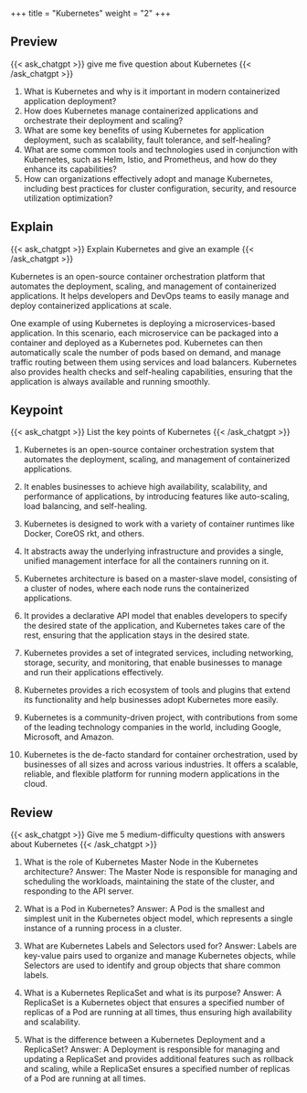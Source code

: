 +++
title = "Kubernetes"
weight = "2"
+++
## Preview
{{< ask_chatgpt >}}
give me five question about Kubernetes
{{< /ask_chatgpt >}}



1. What is Kubernetes and why is it important in modern containerized application deployment?
2. How does Kubernetes manage containerized applications and orchestrate their deployment and scaling?
3. What are some key benefits of using Kubernetes for application deployment, such as scalability, fault tolerance, and self-healing?
4. What are some common tools and technologies used in conjunction with Kubernetes, such as Helm, Istio, and Prometheus, and how do they enhance its capabilities?
5. How can organizations effectively adopt and manage Kubernetes, including best practices for cluster configuration, security, and resource utilization optimization?   

## Explain
{{< ask_chatgpt >}}
Explain Kubernetes and give an example
{{< /ask_chatgpt >}}



Kubernetes is an open-source container orchestration platform that automates the deployment, scaling, and management of containerized applications. It helps developers and DevOps teams to easily manage and deploy containerized applications at scale.

One example of using Kubernetes is deploying a microservices-based application. In this scenario, each microservice can be packaged into a container and deployed as a Kubernetes pod. Kubernetes can then automatically scale the number of pods based on demand, and manage traffic routing between them using services and load balancers. Kubernetes also provides health checks and self-healing capabilities, ensuring that the application is always available and running smoothly.   

## Keypoint
{{< ask_chatgpt >}}
List the key points of Kubernetes
{{< /ask_chatgpt >}}



1. Kubernetes is an open-source container orchestration system that automates the deployment, scaling, and management of containerized applications.

2. It enables businesses to achieve high availability, scalability, and performance of applications, by introducing features like auto-scaling, load balancing, and self-healing.

3. Kubernetes is designed to work with a variety of container runtimes like Docker, CoreOS rkt, and others.

4. It abstracts away the underlying infrastructure and provides a single, unified management interface for all the containers running on it.

5. Kubernetes architecture is based on a master-slave model, consisting of a cluster of nodes, where each node runs the containerized applications.

6. It provides a declarative API model that enables developers to specify the desired state of the application, and Kubernetes takes care of the rest, ensuring that the application stays in the desired state.

7. Kubernetes provides a set of integrated services, including networking, storage, security, and monitoring, that enable businesses to manage and run their applications effectively.

8. Kubernetes provides a rich ecosystem of tools and plugins that extend its functionality and help businesses adopt Kubernetes more easily.

9. Kubernetes is a community-driven project, with contributions from some of the leading technology companies in the world, including Google, Microsoft, and Amazon.

10. Kubernetes is the de-facto standard for container orchestration, used by businesses of all sizes and across various industries. It offers a scalable, reliable, and flexible platform for running modern applications in the cloud.   

## Review
{{< ask_chatgpt >}}
Give me 5 medium-difficulty questions with answers about Kubernetes
{{< /ask_chatgpt >}}



1. What is the role of Kubernetes Master Node in the Kubernetes architecture?
Answer: The Master Node is responsible for managing and scheduling the workloads, maintaining the state of the cluster, and responding to the API server.

2. What is a Pod in Kubernetes?
Answer: A Pod is the smallest and simplest unit in the Kubernetes object model, which represents a single instance of a running process in a cluster.

3. What are Kubernetes Labels and Selectors used for?
Answer: Labels are key-value pairs used to organize and manage Kubernetes objects, while Selectors are used to identify and group objects that share common labels.

4. What is a Kubernetes ReplicaSet and what is its purpose?
Answer: A ReplicaSet is a Kubernetes object that ensures a specified number of replicas of a Pod are running at all times, thus ensuring high availability and scalability.

5. What is the difference between a Kubernetes Deployment and a ReplicaSet?
Answer: A Deployment is responsible for managing and updating a ReplicaSet and provides additional features such as rollback and scaling, while a ReplicaSet ensures a specified number of replicas of a Pod are running at all times.   

